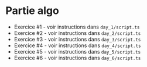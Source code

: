 # Partie algo

- Exercice #1 - voir instructions dans `day_1/script.ts`
- Exercice #2 - voir instructions dans `day_2/script.ts`
- Exercice #3 - voir instructions dans `day_3/script.ts`
- Exercice #4 - voir instructions dans `day_4/script.ts`
- Exercice #5 - voir instructions dans `day_5/script.ts`
- Exercice #6 - voir instructions dans `day_6/script.ts`